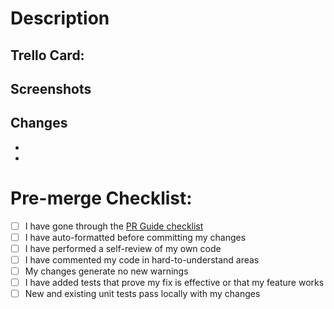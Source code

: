 # Description

## Trello Card: <!-- insert link here -->

## Screenshots

<!-- Visually communicate the updated functionality here -->

## Changes

- <!-- Change 1 -->
- <!-- Change 2 -->

# Pre-merge Checklist:

<!-- Put an 'x' instead of a space in the boxes that are true -->

- [ ] I have gone through the [PR Guide checklist](https://docs.google.com/document/d/1QAw1m5MNT6BDDWemUp_ELLelnIyyU8QxKm9nuDaVmXk/edit#)
- [ ] I have auto-formatted before committing my changes
- [ ] I have performed a self-review of my own code
- [ ] I have commented my code in hard-to-understand areas
- [ ] My changes generate no new warnings
- [ ] I have added tests that prove my fix is effective or that my feature works
- [ ] New and existing unit tests pass locally with my changes
